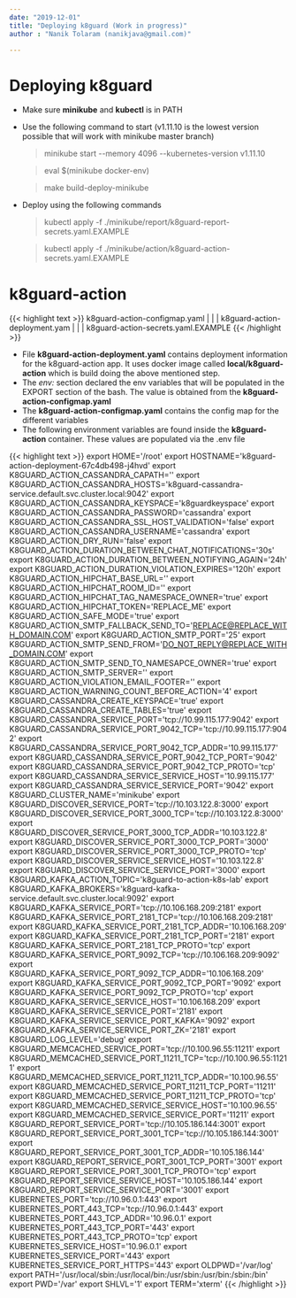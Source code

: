 ```yaml
---
date: "2019-12-01"
title: "Deploying k8guard (Work in progress)"
author : "Nanik Tolaram (nanikjava@gmail.com)" 

---
```


<h1>Deploying k8guard</h1>

* Make sure **minikube** and **kubectl** is in PATH
* Use the following command to start  (v1.11.10  is the lowest version possible that will work with minikube master branch)

    > minikube start --memory 4096 --kubernetes-version v1.11.10 
     
    > eval $(minikube docker-env)

    > make build-deploy-minikube
    
* Deploy using the following commands

	> kubectl apply -f ./minikube/report/k8guard-report-secrets.yaml.EXAMPLE 
    
	> kubectl apply -f ./minikube/action/k8guard-action-secrets.yaml.EXAMPLE

<h1>k8guard-action</h1>

{{< highlight text >}}
k8guard-action-configmap.yaml
         |
         |
         |
    k8guard-action-deployment.yam
             |
         |
         |
          k8guard-action-secrets.yaml.EXAMPLE
{{< /highlight >}}

* File **k8guard-action-deployment.yaml** contains deployment information for the k8guard-action app. It uses docker image called **local/k8guard-action** which is build doing the above mentioned step.
* The _env:_ section declared the env variables that will be populated in the EXPORT section of the bash. The value is obtained from the **k8guard-action-configmap.yaml**
* The **k8guard-action-configmap.yaml** contains the config map for the different variables
* The following environment variables are found inside the **k8guard-action** container. These values are populated via the .env file

{{< highlight text >}}
export HOME='/root'
export HOSTNAME='k8guard-action-deployment-67c4db498-j4hvd'
export K8GUARD_ACTION_CASSANDRA_CAPATH=''
export K8GUARD_ACTION_CASSANDRA_HOSTS='k8guard-cassandra-service.default.svc.cluster.local:9042'
export K8GUARD_ACTION_CASSANDRA_KEYSPACE='k8guardkeyspace'
export K8GUARD_ACTION_CASSANDRA_PASSWORD='cassandra'
export K8GUARD_ACTION_CASSANDRA_SSL_HOST_VALIDATION='false'
export K8GUARD_ACTION_CASSANDRA_USERNAME='cassandra'
export K8GUARD_ACTION_DRY_RUN='false'
export K8GUARD_ACTION_DURATION_BETWEEN_CHAT_NOTIFICATIONS='30s'
export K8GUARD_ACTION_DURATION_BETWEEN_NOTIFYING_AGAIN='24h'
export K8GUARD_ACTION_DURATION_VIOLATION_EXPIRES='120h'
export K8GUARD_ACTION_HIPCHAT_BASE_URL=''
export K8GUARD_ACTION_HIPCHAT_ROOM_ID=''
export K8GUARD_ACTION_HIPCHAT_TAG_NAMESPACE_OWNER='true'
export K8GUARD_ACTION_HIPCHAT_TOKEN='REPLACE_ME'
export K8GUARD_ACTION_SAFE_MODE='true'
export K8GUARD_ACTION_SMTP_FALLBACK_SEND_TO='REPLACE@REPLACE_WITH_DOMAIN.COM'
export K8GUARD_ACTION_SMTP_PORT='25'
export K8GUARD_ACTION_SMTP_SEND_FROM='DO_NOT_REPLY@REPLACE_WITH_DOMAIN.COM'
export K8GUARD_ACTION_SMTP_SEND_TO_NAMESAPCE_OWNER='true'
export K8GUARD_ACTION_SMTP_SERVER=''
export K8GUARD_ACTION_VIOLATION_EMAIL_FOOTER=''
export K8GUARD_ACTION_WARNING_COUNT_BEFORE_ACTION='4'
export K8GUARD_CASSANDRA_CREATE_KEYSPACE='true'
export K8GUARD_CASSANDRA_CREATE_TABLES='true'
export K8GUARD_CASSANDRA_SERVICE_PORT='tcp://10.99.115.177:9042'
export K8GUARD_CASSANDRA_SERVICE_PORT_9042_TCP='tcp://10.99.115.177:9042'
export K8GUARD_CASSANDRA_SERVICE_PORT_9042_TCP_ADDR='10.99.115.177'
export K8GUARD_CASSANDRA_SERVICE_PORT_9042_TCP_PORT='9042'
export K8GUARD_CASSANDRA_SERVICE_PORT_9042_TCP_PROTO='tcp'
export K8GUARD_CASSANDRA_SERVICE_SERVICE_HOST='10.99.115.177'
export K8GUARD_CASSANDRA_SERVICE_SERVICE_PORT='9042'
export K8GUARD_CLUSTER_NAME='minikube'
export K8GUARD_DISCOVER_SERVICE_PORT='tcp://10.103.122.8:3000'
export K8GUARD_DISCOVER_SERVICE_PORT_3000_TCP='tcp://10.103.122.8:3000'
export K8GUARD_DISCOVER_SERVICE_PORT_3000_TCP_ADDR='10.103.122.8'
export K8GUARD_DISCOVER_SERVICE_PORT_3000_TCP_PORT='3000'
export K8GUARD_DISCOVER_SERVICE_PORT_3000_TCP_PROTO='tcp'
export K8GUARD_DISCOVER_SERVICE_SERVICE_HOST='10.103.122.8'
export K8GUARD_DISCOVER_SERVICE_SERVICE_PORT='3000'
export K8GUARD_KAFKA_ACTION_TOPIC='k8guard-to-action-k8s-lab'
export K8GUARD_KAFKA_BROKERS='k8guard-kafka-service.default.svc.cluster.local:9092'
export K8GUARD_KAFKA_SERVICE_PORT='tcp://10.106.168.209:2181'
export K8GUARD_KAFKA_SERVICE_PORT_2181_TCP='tcp://10.106.168.209:2181'
export K8GUARD_KAFKA_SERVICE_PORT_2181_TCP_ADDR='10.106.168.209'
export K8GUARD_KAFKA_SERVICE_PORT_2181_TCP_PORT='2181'
export K8GUARD_KAFKA_SERVICE_PORT_2181_TCP_PROTO='tcp'
export K8GUARD_KAFKA_SERVICE_PORT_9092_TCP='tcp://10.106.168.209:9092'
export K8GUARD_KAFKA_SERVICE_PORT_9092_TCP_ADDR='10.106.168.209'
export K8GUARD_KAFKA_SERVICE_PORT_9092_TCP_PORT='9092'
export K8GUARD_KAFKA_SERVICE_PORT_9092_TCP_PROTO='tcp'
export K8GUARD_KAFKA_SERVICE_SERVICE_HOST='10.106.168.209'
export K8GUARD_KAFKA_SERVICE_SERVICE_PORT='2181'
export K8GUARD_KAFKA_SERVICE_SERVICE_PORT_KAFKA='9092'
export K8GUARD_KAFKA_SERVICE_SERVICE_PORT_ZK='2181'
export K8GUARD_LOG_LEVEL='debug'
export K8GUARD_MEMCACHED_SERVICE_PORT='tcp://10.100.96.55:11211'
export K8GUARD_MEMCACHED_SERVICE_PORT_11211_TCP='tcp://10.100.96.55:11211'
export K8GUARD_MEMCACHED_SERVICE_PORT_11211_TCP_ADDR='10.100.96.55'
export K8GUARD_MEMCACHED_SERVICE_PORT_11211_TCP_PORT='11211'
export K8GUARD_MEMCACHED_SERVICE_PORT_11211_TCP_PROTO='tcp'
export K8GUARD_MEMCACHED_SERVICE_SERVICE_HOST='10.100.96.55'
export K8GUARD_MEMCACHED_SERVICE_SERVICE_PORT='11211'
export K8GUARD_REPORT_SERVICE_PORT='tcp://10.105.186.144:3001'
export K8GUARD_REPORT_SERVICE_PORT_3001_TCP='tcp://10.105.186.144:3001'
export K8GUARD_REPORT_SERVICE_PORT_3001_TCP_ADDR='10.105.186.144'
export K8GUARD_REPORT_SERVICE_PORT_3001_TCP_PORT='3001'
export K8GUARD_REPORT_SERVICE_PORT_3001_TCP_PROTO='tcp'
export K8GUARD_REPORT_SERVICE_SERVICE_HOST='10.105.186.144'
export K8GUARD_REPORT_SERVICE_SERVICE_PORT='3001'
export KUBERNETES_PORT='tcp://10.96.0.1:443'
export KUBERNETES_PORT_443_TCP='tcp://10.96.0.1:443'
export KUBERNETES_PORT_443_TCP_ADDR='10.96.0.1'
export KUBERNETES_PORT_443_TCP_PORT='443'
export KUBERNETES_PORT_443_TCP_PROTO='tcp'
export KUBERNETES_SERVICE_HOST='10.96.0.1'
export KUBERNETES_SERVICE_PORT='443'
export KUBERNETES_SERVICE_PORT_HTTPS='443'
export OLDPWD='/var/log'
export PATH='/usr/local/sbin:/usr/local/bin:/usr/sbin:/usr/bin:/sbin:/bin'
export PWD='/var'
export SHLVL='1'
export TERM='xterm'
{{< /highlight >}}
